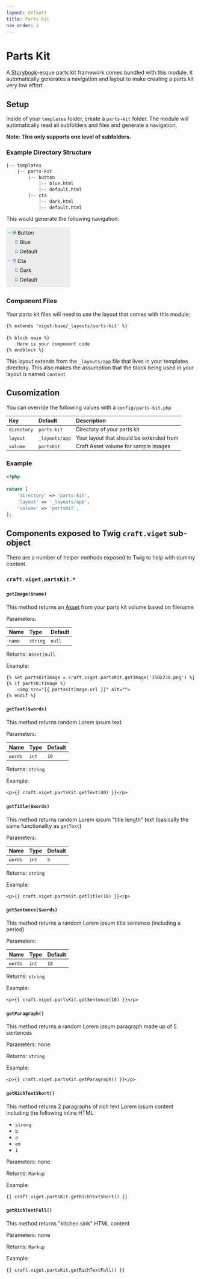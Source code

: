 ```yaml
---
layout: default
title: Parts Kit
nav_order: 3
---
```


# Parts Kit

A [Storybook](https://storybook.js.org/)-esque parts kit framework comes bundled with this module. It automatically generates a navigation and layout to make creating a parts kit very low effort.

## Setup

Inside of your `templates` folder, create a `parts-kit` folder. The module will automatically read all subfolders and files and generate a navigation.

**Note: This only supports one level of subfolders.**

### Example Directory Structure

```
|-- templates
    |-- parts-kit
        |-- button
            |-- blue.html
            |-- default.html
        |-- cta
            |-- dark.html
            |-- default.html
```

This would generate the following navigation:

<img src="resources/parts-kit-nav.png" alt="Parts Kit Navigation">

### Component Files

Your parts kit files will need to use the layout that comes with this module:

```twig
{% extends 'viget-base/_layouts/parts-kit' %}

{% block main %}
    Here is your component code
{% endblock %}
```

This layout extends from the `_layouts/app` file that lives in your templates directory. This also makes the assumption that the block being used in your layout is named `content`

## Cusomization

You can override the following values with a `config/parts-kit.php`

| Key         | Default        | Description                              |
|:------------|:---------------|:-----------------------------------------|
| `directory` | `parts-kit`    | Directory of your parts kit              |
| `layout`    | `_layouts/app` | Your layout that should be extended from |
| `volume`    | `partsKit`     | Craft Asset volume for sample images     |

### Example

```php
<?php

return [
    'directory' => 'parts-kit',
    'layout' => '_layouts/app',
    'volume' => 'partsKit',
];
```

## Components exposed to Twig `craft.viget` sub-object

There are a number of helper methods exposed to Twig to help with dummy content.

### `craft.viget.partsKit.*`

#### `getImage($name)`

This method returns an [Asset](https://docs.craftcms.com/api/v3/craft-elements-asset.html) from your parts kit volume based on filename

Parameters:

| Name   | Type     | Default |
|:-------|:---------|:--------|
| `name` | `string` | `null`  |

Returns: `Asset|null`

Example:

```twig
{% set partsKitImage = craft.viget.partsKit.getImage('350x230.png') %}
{% if partsKitImage %}
    <img src="{{ partsKitImage.url }}" alt="">
{% endif %}
```

#### `getText($words)`

This method returns random Lorem ipsum text

Parameters:

| Name    | Type  | Default |
|:--------|:------|:--------|
| `words` | `int` | `10`    |

Returns: `string`

Example:

```twig
<p>{{ craft.viget.partsKit.getText(40) }}</p>
```

#### `getTitle($words)`

This method returns random Lorem ipsum "title length" text (basically the same functionality as `getText`)

Parameters:

| Name    | Type  | Default |
|:--------|:------|:--------|
| `words` | `int` | `5`     |

Returns: `string`

Example:

```twig
<p>{{ craft.viget.partsKit.getTitle(10) }}</p>
```

#### `getSentence($words)`

This method returns a random Lorem ipsum title sentence (including a period)

Parameters:

| Name    | Type  | Default |
|:--------|:------|:--------|
| `words` | `int` | `10`    |

Returns: `string`

Example:

```twig
<p>{{ craft.viget.partsKit.getSentence(10) }}</p>
```

#### `getParagraph()`

This method returns a random Lorem ipsum paragraph made up of 5 sentences

Parameters: none

Returns: `string`

Example:

```twig
<p>{{ craft.viget.partsKit.getParagraph() }}</p>
```

#### `getRichTextShort()`

This method returns 2 paragraphs of rich text Lorem ipsum content including the following inline HTML:

- `strong`
- `b`
- `a`
- `em`
- `i`

Parameters: none

Returns: `Markup`

Example:

```twig
{{ craft.viget.partsKit.getRichTextShort() }}
```

#### `getRichTextFull()`

This method returns "kitchen sink" HTML content

Parameters: none

Returns: `Markup`

Example:

```twig
{{ craft.viget.partsKit.getRichTextFull() }}
```
